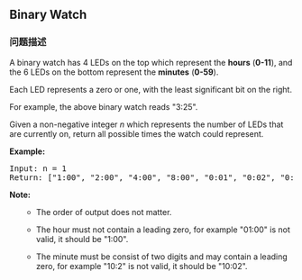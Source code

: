 ## Binary Watch  
### 问题描述
A binary watch has 4 LEDs on the top which represent the **hours** (**0-11**), and the 6 LEDs on the bottom represent the **minutes** (**0-59**).

Each LED represents a zero or one, with the least significant bit on the right.

For example, the above binary watch reads "3:25".

Given a non-negative integer *n* which represents the number of LEDs that are currently on, return all possible times the watch could represent.

**Example:**
<pre>Input: n = 1<br>Return: ["1:00", "2:00", "4:00", "8:00", "0:01", "0:02", "0:04", "0:08", "0:16", "0:32"]</pre>


**Note:**<br />
<ul>
- The order of output does not matter.
- The hour must not contain a leading zero, for example "01:00" is not valid, it should be "1:00".
- The minute must be consist of two digits and may contain a leading zero, for example "10:2" is not valid, it should be "10:02".
</ul>

